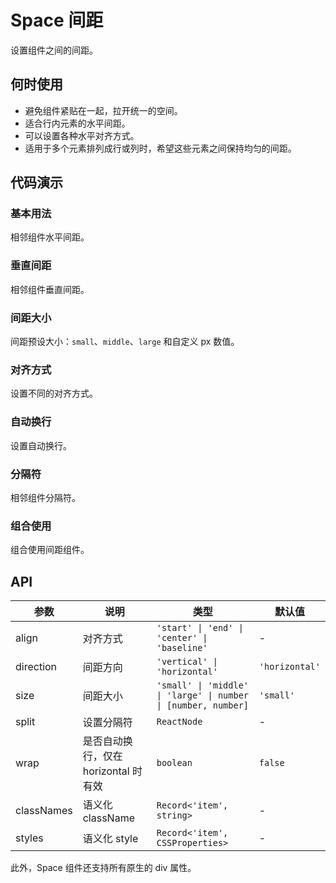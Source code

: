 # Space 间距

设置组件之间的间距。

## 何时使用

- 避免组件紧贴在一起，拉开统一的空间。
- 适合行内元素的水平间距。
- 可以设置各种水平对齐方式。
- 适用于多个元素排列成行或列时，希望这些元素之间保持均匀的间距。

## 代码演示

### 基本用法

相邻组件水平间距。

<code src="./demo/basic.tsx"></code>

### 垂直间距

相邻组件垂直间距。

<code src="./demo/vertical.tsx"></code>

### 间距大小

间距预设大小：`small`、`middle`、`large` 和自定义 px 数值。

<code src="./demo/size.tsx"></code>

### 对齐方式

设置不同的对齐方式。

<code src="./demo/align.tsx"></code>

### 自动换行

设置自动换行。

<code src="./demo/wrap.tsx"></code>

### 分隔符

相邻组件分隔符。

<code src="./demo/split.tsx"></code>

### 组合使用

组合使用间距组件。

<code src="./demo/combine.tsx"></code>

## API

| 参数 | 说明 | 类型 | 默认值 |
| --- | --- | --- | --- |
| align | 对齐方式 | `'start' \| 'end' \| 'center' \| 'baseline'` | - |
| direction | 间距方向 | `'vertical' \| 'horizontal'` | `'horizontal'` |
| size | 间距大小 | `'small' \| 'middle' \| 'large' \| number \| [number, number]` | `'small'` |
| split | 设置分隔符 | `ReactNode` | - |
| wrap | 是否自动换行，仅在 horizontal 时有效 | `boolean` | `false` |
| classNames | 语义化 className | `Record<'item', string>` | - |
| styles | 语义化 style | `Record<'item', CSSProperties>` | - |

此外，Space 组件还支持所有原生的 div 属性。 